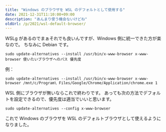 ```yaml
---
title: "Windows のブラウザを WSL のデフォルトとして使用する"
date: 2021-12-31T11:10:00+09:00
description: "あんまり使う機会ないけどね"
oldUrl: /p/2021/wsl-default-browser/
---
```


WSLg があるのでまぁそれでも良いんですが、Windows 側に統一できた方が楽なので。
ちなみに Debian です。

```shell
sudo update-alternatives --install /usr/bin/x-www-browser x-www-browser 使いたいブラウザへのパス 優先度
```

例：

```shell
sudo update-alternatives --install /usr/bin/x-www-browser x-www-browser /mnt/c/Program\ Files/Google/Chrome/Application/chrome.exe 1
```

WSL 側にブラウザが無いならこれで終わりです。
あっても次の方法でデフォルトを設定できるので、優先度は適当でいいと思います。

```shell
sudo update-alternatives --config x-www-browser
```

これで Windows のブラウザを WSL のデフォルトブラウザとして使えるようになりました。
